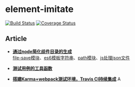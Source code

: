 # element-imitate
[![Build Status](https://travis-ci.org/jvsheng/element-imitate.svg?branch=master)](https://travis-ci.org/jvsheng/element-imitate)
[![Coverage Status](https://coveralls.io/repos/github/jvsheng/element-imitate/badge.svg?branch=develop&service=github)](https://coveralls.io/github/jvsheng/element-imitate?branch=develop&service=github)

## Article
- [**通过node简化组件目录的生成**](https://github.com/jvsheng/element-imitate/issues/1)<br>
  [file-save模块](https://github.com/jvsheng/element-imitate/issues/2#end)、[es6模板字符串](https://github.com/jvsheng/element-imitate/issues/1)、[path模块](https://github.com/jvsheng/element-imitate/issues/1)、[js处理json文件](https://github.com/jvsheng/element-imitate/issues/1)

- [**测试用例的工具函数**](https://github.com/jvsheng/element-imitate/issues/2)

- [**搭建Karma+webpack测试环境，Travis CI持续集成**](https://github.com/jvsheng/element-imitate/issues/3)
A
